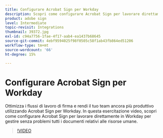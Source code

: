 ```yaml
---
title: Configurare Acrobat Sign per Workday
description: Scopri come configurare Acrobat Sign per lavorare direttamente in Workday per gestire senza problemi tutti i documenti relativi alle risorse umane
product: adobe sign
level: Intermediate
topic-revisit: Integrations
thumbnail: 39372.jpg
exl-id: c94a7756-1fae-4f17-aab4-ea1437b68645
source-git-commit: 4ebf9594025f98f0505c58f1ab43fb864ed51206
workflow-type: tm+mt
source-wordcount: '66'
ht-degree: 15%

---
```


# Configurare Acrobat Sign per Workday

Ottimizza i flussi di lavoro di firma e rendi il tuo team ancora più produttivo utilizzando Acrobat Sign per Workday. In questa esercitazione video, scopri come configurare Acrobat Sign per lavorare direttamente in Workday per gestire senza problemi tutti i documenti relativi alle risorse umane.

>[!VIDEO](https://video.tv.adobe.com/v/39372?quality=12&learn=on&hidetitle=true)
